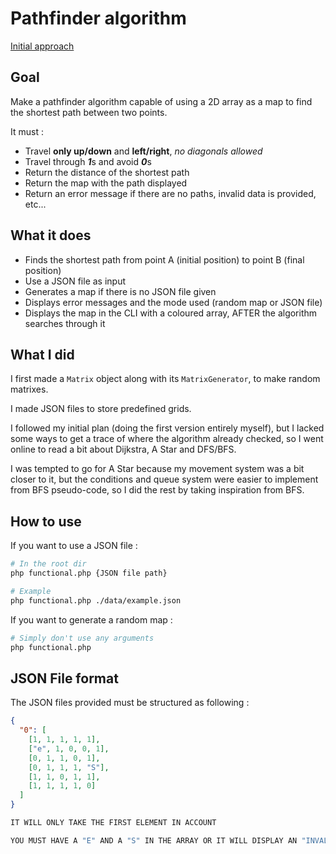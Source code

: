 # Pathfinder algorithm

[Initial approach](./information/initial.md)

## Goal

Make a pathfinder algorithm capable of using a 2D array as a map to find the shortest path between two points.

It must :

- Travel **only up/down** and **left/right**, *no diagonals allowed*
- Travel through ***1***s and avoid ***0***s
- Return the distance of the shortest path
- Return the map with the path displayed
- Return an error message if there are no paths, invalid data is provided, etc...

## What it does

- Finds the shortest path from point A (initial position) to point B (final position)
- Use a JSON file as input
- Generates a map if there is no JSON file given
- Displays error messages and the mode used (random map or JSON file)
- Displays the map in the CLI with a coloured array, AFTER the algorithm searches through it

## What I did

I first made a `Matrix` object along with its `MatrixGenerator`, to make random matrixes.

I made JSON files to store predefined grids.

I followed my initial plan (doing the first version entirely myself), but I lacked some ways to get a trace of where the algorithm already checked, so I went online to read a bit about Dijkstra, A Star and DFS/BFS.

I was tempted to go for A Star because my movement system was a bit closer to it, but the conditions and queue system were easier to implement from BFS pseudo-code, so I did the rest by taking inspiration from BFS.

## How to use

If you want to use a JSON file :

```sh
# In the root dir
php functional.php {JSON file path}
```

```sh
# Example
php functional.php ./data/example.json
```

If you want to generate a random map :

```sh
# Simply don't use any arguments
php functional.php
```

## JSON File format

The JSON files provided must be structured as following :

```json
{
  "0": [
    [1, 1, 1, 1, 1],
    ["e", 1, 0, 0, 1],
    [0, 1, 1, 0, 1],
    [0, 1, 1, 1, "S"],
    [1, 1, 0, 1, 1],
    [1, 1, 1, 1, 0]
  ]
}
```

```sh
IT WILL ONLY TAKE THE FIRST ELEMENT IN ACCOUNT
```

```sh
YOU MUST HAVE A "E" AND A "S" IN THE ARRAY OR IT WILL DISPLAY AN "INVALID FILE FORMAT" ERROR
```
